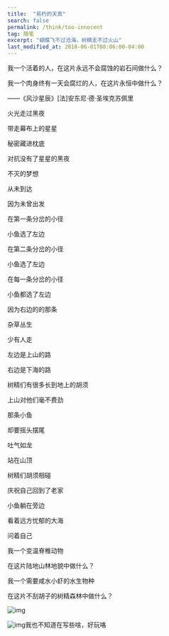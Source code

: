 ```yaml
---
title:  "易朽的天真"
search: false
permalink: /think/too-innocent
tag: 随笔
excerpt: "蝴蝶飞不过沧海，树精走不过火山"
last_modified_at: 2018-06-01T08:06:00-04:00
---
```


我一个活着的人，在这片永远不会腐蚀的岩石间做什么？

我一个肉身终有一天会腐烂的人，在这片永恒中做什么？

——《风沙星辰》[法]安东尼·德·圣埃克苏佩里

火光走过黑夜

带走幕布上的星星

秘密藏进枕底

对抗没有了星星的黑夜

不灭的梦想

从未到达 

因为未曾出发

在第一条分岔的小径

小鱼选了左边

在第二条分岔的小径

小鱼选了左边

在每一条分岔的小径

小鱼都选了左边

因为右边的的那条

杂草丛生

少有人走

左边是上山的路

右边是下海的路

树精们有很多长到地上的胡须

上山对他们毫不费劲

那条小鱼

却要摇头摆尾

吐气如龙

站在山顶

树精们胡须相碰

庆祝自己回到了老家

小鱼躺在旁边

看着远方忧郁的大海

问着自己

我一个变温脊椎动物

在这片陆地山林地貌中做什么？

我一个需要咸水小虾的水生物种

在这片不刮胡子的树精森林中做什么？

![img](https://mmbiz.qpic.cn/mmbiz_jpg/fgOI29GemlkxW9I2jKYYtE1MPIMeqKctNFA0o4tb38k5kUGpxDdy89enrOE8Qkrmh8pJuA7Nh1QicmUMsWL3f6w/640?wx_fmt=jpeg)

![img](https://res.wx.qq.com/mpres/htmledition/images/icon/common/emotion_panel/emoji_wx/2_14.png)我也不知道在写些啥，好玩咯